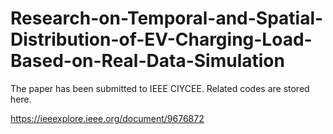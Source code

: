 # Research-on-Temporal-and-Spatial-Distribution-of-EV-Charging-Load-Based-on-Real-Data-Simulation
The paper has been submitted to IEEE CIYCEE. Related codes are stored here.

https://ieeexplore.ieee.org/document/9676872
